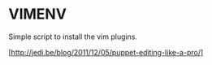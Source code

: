 VIMENV
======

Simple script to install the vim plugins.

[http://jedi.be/blog/2011/12/05/puppet-editing-like-a-pro/]

